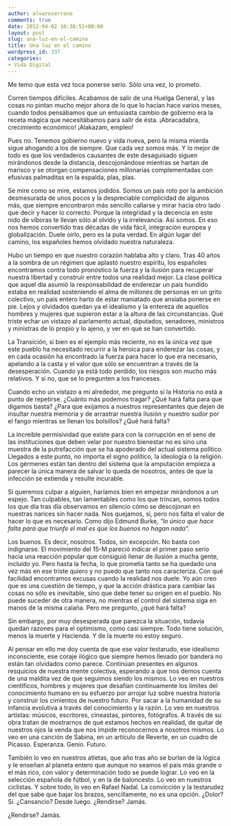 ```yaml
---
author: alvaroserrano
comments: true
date: 2012-04-02 10:38:51+00:00
layout: post
slug: una-luz-en-el-camino
title: Una luz en el camino
wordpress_id: 337
categories:
- Vida Digital
---
```


Me temo que esta vez toca ponerse serio. Sólo una vez, lo prometo. 

Corren tiempos difíciles. Acabamos de salir de una Huelga General, y las cosas no pintan mucho mejor ahora de lo que lo hacían hace varios meses, cuando todos pensábamos que un entusiasta cambio de gobierno era la receta mágica que necesitábamos para salir de ésta. ¡Abracadabra, crecimiento económico! ¡Alakazam, empleo! 

Pues no. Tenemos gobierno nuevo y vida nueva, pero la misma mierda sigue ahogando a los de siempre. Que cada vez somos más. Y lo mejor de todo es que los verdaderos causantes de este desaguisado siguen mirándonos desde la distancia, descojonándose mientras se hartan de marisco y se otorgan compensaciones millonarias complementadas con efusivas palmaditas en la espalda, plas, plas.

Se mire como se mire, estamos jodidos. Somos un pais roto por la ambición desmesurada de unos pocos y la despreciable complicidad de algunos más, que siempre encontraron más sencillo callarse y mirar hacia otro lado que decir y hacer lo correcto. Porque la integridad y la decencia en este nido de víboras te llevan sólo al olvido y la irrelevancia. Así somos. En eso nos hemos convertido tras décadas de vida fácil, integración europea y globalización. Duele oírlo, pero es la puta verdad. En algún lugar del camino, los españoles hemos olvidado nuestra naturaleza.

Hubo un tiempo en que nuestro corazón hablaba alto y claro. Tras 40 años a la sombra de un régimen que aplastó nuestro espíritu, los españoles encontramos contra todo pronóstico la fuerza y la ilusión para recuperar nuestra libertad y construir entre todos una realidad mejor. La clase política que aquel día asumió la responsabilidad de enderezar un pais hundido estaba en realidad sosteniendo el alma de millones de personas en un grito colectivo, un pais entero harto de estar maniatado que ansiaba ponerse en pie. Lejos y olvidados quedan ya el idealismo y la entereza de aquellos hombres y mujeres que supieron estar a la altura de las circunstancias. Qué triste echar un vistazo al parlamento actual, diputados, senadores, ministros y ministras de lo propio y lo ajeno, y ver en qué se han convertido.

La Transición, si bien es el ejemplo más reciente, no es la única vez que este pueblo ha necesitado recurrir a la heroica para enderezar las cosas, y en cada ocasión ha encontrado la fuerza para hacer lo que era necesario, apelando a la casta y el valor que sólo se encuentran a través de la desesperación. Cuando ya está todo perdido, los riesgos son mucho más relativos. Y si no, que se lo pregunten a los franceses.

Cuando echo un vistazo a mi alrededor, me pregunto si la Historia no está a punto de repetirse. ¿Cuánto más podemos tragar? ¿Qué hará falta para que digamos basta? ¿Para que exijamos a nuestros representantes que dejen de insultar nuestra memoria y de arrastrar nuestra ilusión y nuestro sudor por el fango mientras se llenan los bolsillos? ¿Qué hará falta?

La increíble permisividad que existe para con la corrupción en el seno de las instituciones que deben velar por nuestro bienestar no es sino una muestra de la putrefacción que se ha apoderado del actual sistema político. Llegados a este punto, no importa el signo político, la ideología o la religión. Los gérmenes están tan dentro del sistema que la amputación empieza a parecer la única manera de salvar lo queda de nosotros, antes de que la infección se extienda y resulte incurable.

Si queremos culpar a alguien, haríamos bien en empezar mirándonos a un espejo. Tan culpables, tan lamentables como los que trincan, somos todos los que día tras día observamos en silencio cómo se descojonan en nuestras narices sin hacer nada. Nos quejamos, si, pero nos falta el valor de hacer lo que es necesario. Como dijo Edmund Burke, _"lo único que hace falta para que triunfe el mal es que los buenos no hagan nada"._

Los buenos. Es decir, nosotros. Todos, sin excepción. No basta con indignarse. El movimiento del 15-M pareció indicar el primer paso serio hacia una reacción popular que consiguió llenar de ilusión a mucha gente, incluído yo. Pero hasta la fecha, lo que prometía tanto se ha quedado una vez más en ese triste quiero y no puedo que tanto nos caracteriza. Con qué facilidad encontramos excusas cuando la realidad nos duele. Yo aún creo que es una cuestión de tiempo, y que la acción drástica para cambiar las cosas no sólo es inevitable, sino que debe tener su origen en el pueblo. No puede suceder de otra manera, no mientras el control del sistema siga en manos de la misma calaña. Pero me pregunto, ¿qué hará falta?

Sin embargo, por muy desesperada que parezca la situación, todavía quedan razones para el optimismo, como casi siempre. Todo tiene solución, menos la muerte y Hacienda. Y de la muerte no estoy seguro.

Al pensar en ello me doy cuenta de que ese valor testarudo, ese idealismo inconsciente, ese coraje ilógico que siempre hemos llevado por bandera no están tan olvidados como parece. Continúan presentes en algunos resquicios de nuestra mente colectiva, esperando a que nos demos cuenta de una maldita vez de que seguimos siendo los mismos. Lo veo en nuestros científicos, hombres y mujeres que desafían continuamente los límites del conocimiento humano en su esfuerzo por arrojar luz sobre nuestra historia y construir los cimientos de nuestro futuro. Por sacar a la humanidad de su infancia evolutiva a través del conocimiento y la razón. Lo veo en nuestros artistas: músicos, escritores, cineastas, pintores, fotógrafos. A través de su obra tratan de mostrarnos de qué estamos hechos en realidad, de quitar de nuestros ojos la venda que nos impide reconocernos a nosotros mismos. Lo veo en una canción de Sabina, en un artículo de Reverte, en un cuadro de Picasso. Esperanza. Genio. Futuro.

También lo veo en nuestros atletas, que año tras año se burlan de la lógica y le enseñan al planeta entero que aunque no seamos el pais más grande o el más rico, con valor y determinación todo se puede lograr. Lo veo en la selección española de fútbol, y en la de baloncesto. Lo veo en nuestros ciclistas. Y sobre todo, lo veo en Rafael Nadal. La convicción y la testarudez del que sabe que bajar los brazos, sencillamente, no es una opción. ¿Dolor? Sí. ¿Cansancio? Desde luego. ¿Rendirse? Jamás.

¿Rendirse? Jamás.
